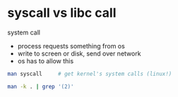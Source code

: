 # syscall vs libc call

system call
- process requests something from os
- write to screen or disk, send over network
- os has to allow this


```sh
man syscall     # get kernel's system calls (linux!)

man -k . | grep '(2)'
```
